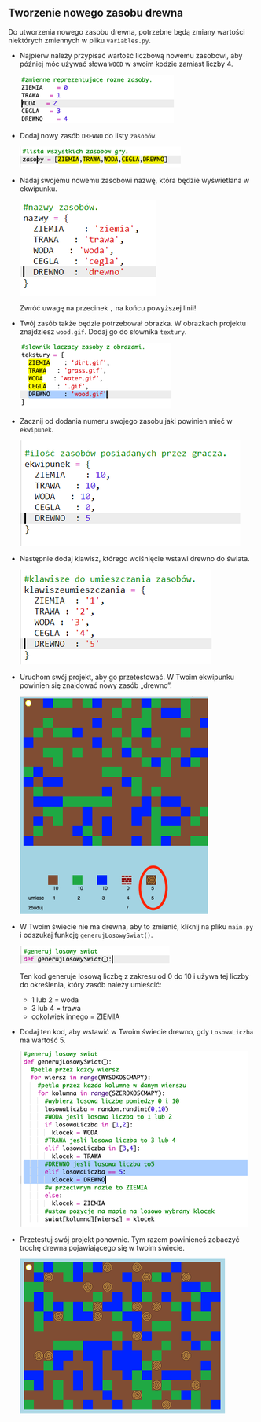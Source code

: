 ## Tworzenie nowego zasobu drewna

Do utworzenia nowego zasobu drewna, potrzebne będą zmiany wartości niektórych zmiennych w pliku `variables.py`.

+ Najpierw należy przypisać wartość liczbową nowemu zasobowi, aby później móc używać słowa `WOOD` w swoim kodzie zamiast liczby 4.
    
    ![zrzut ekranu](images/craft-wood-const.png)

+ Dodaj nowy zasób `DREWNO` do listy `zasobów`.
    
    ![zrzut ekranu](images/craft-wood-resources.png)

+ Nadaj swojemu nowemu zasobowi nazwę, która będzie wyświetlana w ekwipunku.
    
    ![zrzut ekranu](images/craft-wood-name.png)
    
    Zwróć uwagę na przecinek `,` na końcu powyższej linii!

+ Twój zasób także będzie potrzebował obrazka. W obrazkach projektu znajdziesz `wood.gif`. Dodaj go do słownika `textury`.
    
    ![zrzut ekranu](images/craft-wood-texture.png)

+ Zacznij od dodania numeru swojego zasobu jaki powinien mieć w `ekwipunek`.
    
    ![zrzut ekranu](images/craft-wood-inventory.png)

+ Następnie dodaj klawisz, którego wciśnięcie wstawi drewno do świata.
    
    ![zrzut ekranu](images/craft-wood-placekey.png)

+ Uruchom swój projekt, aby go przetestować. W Twoim ekwipunku powinien się znajdować nowy zasób „drewno”.
    
    ![zrzut ekranu](images/craft-wood-test.png)

+ W Twoim świecie nie ma drewna, aby to zmienić, kliknij na pliku `main.py` i odszukaj funkcję `generujLosowySwiat()`.
    
    ![zrzut ekranu](images/craft-wood-random1.png)
    
    Ten kod generuje losową liczbę z zakresu od 0 do 10 i używa tej liczby do określenia, który zasób należy umieścić:
    
    + 1 lub 2 = woda
    + 3 lub 4 = trawa
    + cokolwiek innego = ZIEMIA

+ Dodaj ten kod, aby wstawić w Twoim świecie drewno, gdy `LosowaLiczba` ma wartość 5.
    
    ![zrzut ekranu](images/craft-wood-random2.png)

+ Przetestuj swój projekt ponownie. Tym razem powinieneś zobaczyć trochę drewna pojawiającego się w twoim świecie.
    
    ![zrzut ekranu](images/craft-wood-test2.png)